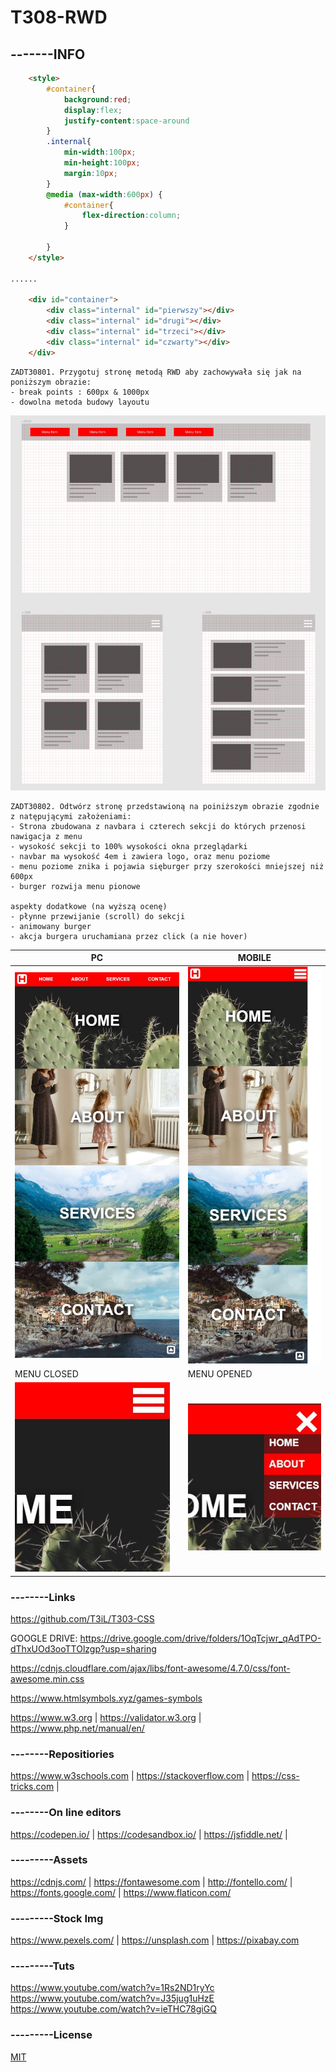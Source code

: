 # T308-RWD

## -------INFO

```html
    <style>
        #container{
            background:red;
            display:flex;
            justify-content:space-around
        }
        .internal{
            min-width:100px;
            min-height:100px;
            margin:10px;
        }
        @media (max-width:600px) {
            #container{
                flex-direction:column;
            }
                       
        }
    </style>

......

    <div id="container">
        <div class="internal" id="pierwszy"></div>
        <div class="internal" id="drugi"></div>
        <div class="internal" id="trzeci"></div>
        <div class="internal" id="czwarty"></div>
    </div>
```

```
ZADT30801. Przygotuj stronę metodą RWD aby zachowywała się jak na poniższym obrazie:
- break points : 600px & 1000px
- dowolna metoda budowy layoutu
```

![ZADT308101](ZADT30801-RWD_.JPG)


```
ZADT30802. Odtwórz stronę przedstawioną na poiniższym obrazie zgodnie z natępującymi założeniami:
- Strona zbudowana z navbara i czterech sekcji do których przenosi nawigacja z menu
- wysokość sekcji to 100% wysokości okna przeglądarki
- navbar ma wysokość 4em i zawiera logo, oraz menu poziome
- menu poziome znika i pojawia sięburger przy szerokości mniejszej niż 600px
- burger rozwija menu pionowe

aspekty dodatkowe (na wyższą ocenę)
- płynne przewijanie (scroll) do sekcji
- animowany burger
- akcja burgera uruchamiana przez click (a nie hover) 
```

PC|MOBILE
--------------------|-----------------
![RWD_1](RWD_01.JPG)|![RWD_2](RWD_02.JPG) 
MENU CLOSED|MENU OPENED
![RWD_3](RWD_03.JPG)|![RWD_4](RWD_04.JPG) 

### --------Links
https://github.com/T3iL/T303-CSS

GOOGLE DRIVE: https://drive.google.com/drive/folders/1OqTcjwr_qAdTPO-dThxUOd3ooTTOlzgp?usp=sharing

https://cdnjs.cloudflare.com/ajax/libs/font-awesome/4.7.0/css/font-awesome.min.css

https://www.htmlsymbols.xyz/games-symbols

https://www.w3.org | https://validator.w3.org | https://www.php.net/manual/en/
### --------Repositiories
https://www.w3schools.com | https://stackoverflow.com | https://css-tricks.com |
### --------On line editors
https://codepen.io/ | https://codesandbox.io/ | https://jsfiddle.net/ |
### ---------Assets
https://cdnjs.com/ | https://fontawesome.com | http://fontello.com/ | https://fonts.google.com/ | https://www.flaticon.com/
### ---------Stock Img
https://www.pexels.com/ | https://unsplash.com | https://pixabay.com
### ---------Tuts
https://www.youtube.com/watch?v=1Rs2ND1ryYc
https://www.youtube.com/watch?v=J35jug1uHzE
https://www.youtube.com/watch?v=ieTHC78giGQ
### ---------License
[MIT](https://choosealicense.com/licenses/mit/)
